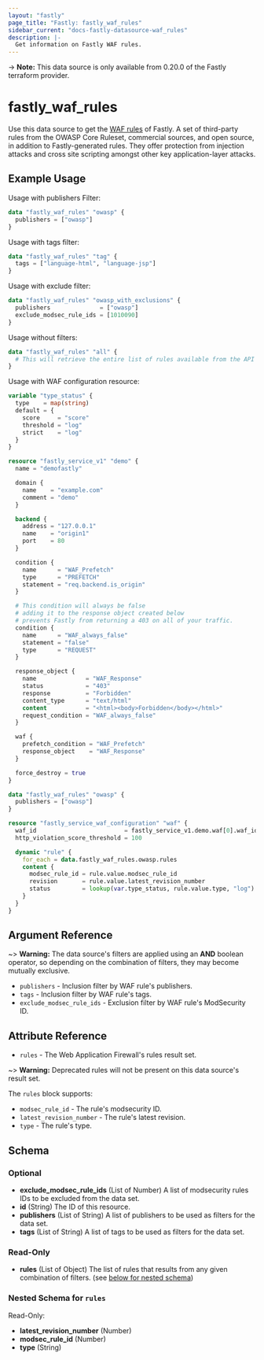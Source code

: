 ```yaml
---
layout: "fastly"
page_title: "Fastly: fastly_waf_rules"
sidebar_current: "docs-fastly-datasource-waf_rules"
description: |-
  Get information on Fastly WAF rules.
---
```


-> **Note:** This data source is only available from 0.20.0 of the Fastly terraform provider.

# fastly_waf_rules

Use this data source to get the [WAF rules][1] of Fastly. A set of third-party rules from the OWASP Core Ruleset, commercial sources, and open source, in addition to Fastly-generated rules.
They offer protection from injection attacks and cross site scripting amongst other key application-layer attacks.

## Example Usage

Usage with publishers Filter:

```terraform
data "fastly_waf_rules" "owasp" {
  publishers = ["owasp"]
}
```

Usage with tags filter:

```terraform
data "fastly_waf_rules" "tag" {
  tags = ["language-html", "language-jsp"]
}
```

Usage with exclude filter:

```terraform
data "fastly_waf_rules" "owasp_with_exclusions" {
  publishers              = ["owasp"]
  exclude_modsec_rule_ids = [1010090]
}
```

Usage without filters:

```terraform
data "fastly_waf_rules" "all" {
  # This will retrieve the entire list of rules available from the API at the time.
}
```

Usage with WAF configuration resource:

```terraform
variable "type_status" {
  type    = map(string)
  default = {
    score     = "score"
    threshold = "log"
    strict    = "log"
  }
}

resource "fastly_service_v1" "demo" {
  name = "demofastly"

  domain {
    name    = "example.com"
    comment = "demo"
  }

  backend {
    address = "127.0.0.1"
    name    = "origin1"
    port    = 80
  }

  condition {
    name      = "WAF_Prefetch"
    type      = "PREFETCH"
    statement = "req.backend.is_origin"
  }

  # This condition will always be false
  # adding it to the response object created below
  # prevents Fastly from returning a 403 on all of your traffic.
  condition {
    name      = "WAF_always_false"
    statement = "false"
    type      = "REQUEST"
  }

  response_object {
    name              = "WAF_Response"
    status            = "403"
    response          = "Forbidden"
    content_type      = "text/html"
    content           = "<html><body>Forbidden</body></html>"
    request_condition = "WAF_always_false"
  }

  waf {
    prefetch_condition = "WAF_Prefetch"
    response_object    = "WAF_Response"
  }

  force_destroy = true
}

data "fastly_waf_rules" "owasp" {
  publishers = ["owasp"]
}

resource "fastly_service_waf_configuration" "waf" {
  waf_id                         = fastly_service_v1.demo.waf[0].waf_id
  http_violation_score_threshold = 100

  dynamic "rule" {
    for_each = data.fastly_waf_rules.owasp.rules
    content {
      modsec_rule_id = rule.value.modsec_rule_id
      revision       = rule.value.latest_revision_number
      status         = lookup(var.type_status, rule.value.type, "log")
    }
  }
}
```

<!-- remove our curated references once https://github.com/hashicorp/terraform-plugin-docs/issues/28 is resolved -->

## Argument Reference

~> **Warning:** The data source's filters are applied using an **AND** boolean operator, so depending on the combination of filters, they may become mutually exclusive.

* `publishers` - Inclusion filter by WAF rule's publishers.
* `tags` - Inclusion filter by WAF rule's tags.
* `exclude_modsec_rule_ids` - Exclusion filter by WAF rule's ModSecurity ID.

## Attribute Reference

* `rules` - The Web Application Firewall's rules result set.

~> **Warning:** Deprecated rules will not be present on this data source's result set.

The `rules` block supports:

* `modsec_rule_id` - The rule's modsecurity ID.
* `latest_revision_number` - The rule's latest revision.
* `type` - The rule's type.

[1]: https://developer.fastly.com/reference/api/waf/rules/

<!-- schema generated by tfplugindocs -->
## Schema

### Optional

- **exclude_modsec_rule_ids** (List of Number) A list of modsecurity rules IDs to be excluded from the data set.
- **id** (String) The ID of this resource.
- **publishers** (List of String) A list of publishers to be used as filters for the data set.
- **tags** (List of String) A list of tags to be used as filters for the data set.

### Read-Only

- **rules** (List of Object) The list of rules that results from any given combination of filters. (see [below for nested schema](#nestedatt--rules))

<a id="nestedatt--rules"></a>
### Nested Schema for `rules`

Read-Only:

- **latest_revision_number** (Number)
- **modsec_rule_id** (Number)
- **type** (String)